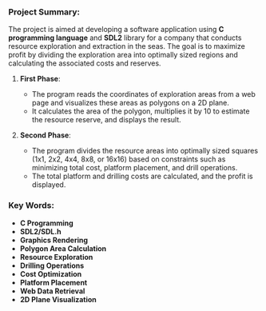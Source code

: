 ### Project Summary:
The project is aimed at developing a software application using **C programming language** and **SDL2** library for a company that conducts resource exploration and extraction in the seas. The goal is to maximize profit by dividing the exploration area into optimally sized regions and calculating the associated costs and reserves.

1. **First Phase**: 
   - The program reads the coordinates of exploration areas from a web page and visualizes these areas as polygons on a 2D plane.
   - It calculates the area of the polygon, multiplies it by 10 to estimate the resource reserve, and displays the result.

2. **Second Phase**: 
   - The program divides the resource areas into optimally sized squares (1x1, 2x2, 4x4, 8x8, or 16x16) based on constraints such as minimizing total cost, platform placement, and drill operations.
   - The total platform and drilling costs are calculated, and the profit is displayed.

### Key Words:
- **C Programming**
- **SDL2/SDL.h**
- **Graphics Rendering**
- **Polygon Area Calculation**
- **Resource Exploration**
- **Drilling Operations**
- **Cost Optimization**
- **Platform Placement**
- **Web Data Retrieval**
- **2D Plane Visualization**
